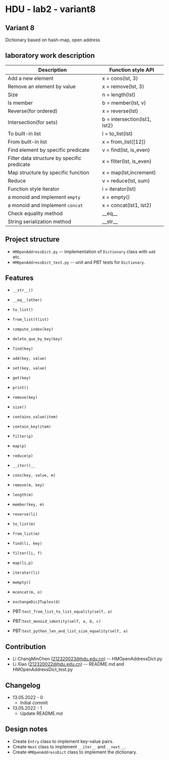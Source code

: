 # HDU - lab2 - variant8

## Variant 8

Dictionary based on hash-map, open address

## laboratory work description

| Description                                 | Function style API           |
|---------------------------------------------|------------------------------|
| Add a new element                           | x = cons(lst, 3)             |
| Remove an element by value                  | x = remove(lst, 3)           |
| Size                                        | n = length(lst)              |
| Is member                                   | b = member(lst, v)           |
| Reverse(for ordered)                        | x = reverse(lst)             |
| Intersection(for sets)                      | b = intersection(lst1, lst2) |
| To built-in list                            | l = to_list(lst)             |
| From built-in list                          | x = from_list([12])          |
| Find element by specific predicate          | v = find(lst, is_even)       |
| Filter data structure by specific predicate | x = filter(lst, is_even)     |
| Map structure by specific function          | x = map(lst,increment)       |
| Reduce                                      | v = reduce(lst, sum)         |
| Function style iterator                     | i = iterator(lst)            |
| a monoid and implement `empty`              | x = empty()                  |
| a monoid and implement `concat`             | x = concat(lst1, lst2)       |
| Check equality method                       | \_\_eq\_\_                   |
| String serialization method                 | \_\_str\_\_                  |

## Project structure

- `HMOpenAddressDict.py` -- implementation of `Dictionary` class with `add` etc.
- `HMOpenAddressDict_test.py` -- unit and PBT tests for `Dictionary`.

## Features

- `__str__()`
- `__eq__(other)`
- `to_list()`
- `from_list(tlist)`
- `compute_index(key)`
- `delete_que_by_key(key)`
- `find(key)`
- `add(key, value)`
- `set(key, value)`
- `get(key)`
- `print()`
- `remove(key)`
- `size()`
- `contains_value(item)`
- `contain_key(item)`
- `filter(p)`
- `map(p)`
- `reduce(p)`
- `__iter()__`
- `cons(key, value, m)`
- `remove(m, key)`
- `length(m)`
- `member(key, m)`
- `reverse(li)`
- `to_list(m)`
- `from_list(m)`
- `find(li, key)`
- `filter(li, f)`
- `map(li,p)`
- `iterator(li)`
- `mempty()`
- `mconcat(m, o)`
- `exchangeDic2Tuples(d)`

- PBT:`test_from_list_to_list_equality(self, a)`
- PBT:`test_monoid_identity(self, a, b, c)`
- PBT:`test_python_len_and_list_size_equality(self, a)`

## Contribution

- Li ChangMinChen (212320023@hdu.edu.cn) -- HMOpenAddressDict.py
- Li Xiao (212320022@hdu.edu.cn) -- README.md and HMOpenAddressDict_test.py

## Changelog

- 13.05.2022 - 0
    - Initial commit
- 13.05.2022 - 1
    - Update README.md

## Design notes

- Create `Entry` class to implement key-value pairs.
- Create `Next` class to implement `__iter__` and `__next__`.
- Create `HMOpenAddressDict` class to implement the dictionary.
